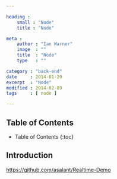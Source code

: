 ```yaml
---

heading :
    small : "Node"
    title : "Node"

meta :
    author : "Ian Warner"
    image  : ""
    title  : "Node"
    type   : ""

category : "back-end"
date     : 2014-01-20
excerpt  : "Node"
modified : 2014-02-09
tags     : [ node ]

---
```


## Table of Contents
* Table of Contents
{:toc}

## Introduction

https://github.com/asalant/Realtime-Demo